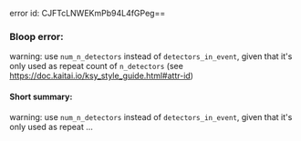 error id: CJFTcLNWEKmPb94L4fGPeg==
### Bloop error:

warning: use `num_n_detectors` instead of `detectors_in_event`, given that it's only used as repeat count of `n_detectors` (see https://doc.kaitai.io/ksy_style_guide.html#attr-id)
#### Short summary: 

warning: use `num_n_detectors` instead of `detectors_in_event`, given that it's only used as repeat ...